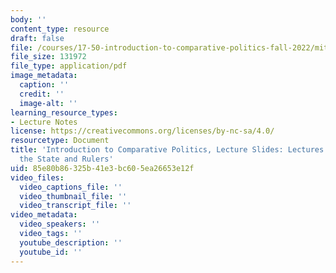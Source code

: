 ```yaml
---
body: ''
content_type: resource
draft: false
file: /courses/17-50-introduction-to-comparative-politics-fall-2022/mit17_50f22_lec6_and_lec7.pdf
file_size: 131972
file_type: application/pdf
image_metadata:
  caption: ''
  credit: ''
  image-alt: ''
learning_resource_types:
- Lecture Notes
license: https://creativecommons.org/licenses/by-nc-sa/4.0/
resourcetype: Document
title: 'Introduction to Comparative Politics, Lecture Slides: Lectures 6 and 7, Constraining
  the State and Rulers'
uid: 85e80b86-325b-41e3-bc60-5ea26653e12f
video_files:
  video_captions_file: ''
  video_thumbnail_file: ''
  video_transcript_file: ''
video_metadata:
  video_speakers: ''
  video_tags: ''
  youtube_description: ''
  youtube_id: ''
---
```

